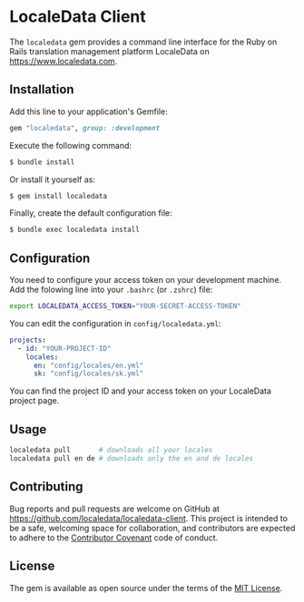 # LocaleData Client

The `localedata` gem provides a command line interface for the Ruby on Rails translation management platform LocaleData on https://www.localedata.com.

## Installation

Add this line to your application's Gemfile:

```ruby
gem "localedata", group: :development
```

Execute the following command:

```bash
$ bundle install
```

Or install it yourself as:

```bash
$ gem install localedata
```

Finally, create the default configuration file:

```bash
$ bundle exec localedata install
```

## Configuration

You need to configure your access token on your development machine. Add the folowing line into your `.bashrc` (or `.zshrc`) file:

```bash
export LOCALEDATA_ACCESS_TOKEN="YOUR-SECRET-ACCESS-TOKEN"
```

You can edit the configuration in `config/localedata.yml`:

```yaml
projects:
  - id: "YOUR-PROJECT-ID"
    locales:
      en: "config/locales/en.yml"
      sk: "config/locales/sk.yml"
```

You can find the project ID and your access token on your LocaleData project page.

## Usage

```bash
localedata pull       # downloads all your locales
localedata pull en de # downloads only the en and de locales
```

## Contributing

Bug reports and pull requests are welcome on GitHub at https://github.com/localedata/localedata-client. This project is intended to be a safe, welcoming space for collaboration, and contributors are expected to adhere to the [Contributor Covenant](http://contributor-covenant.org) code of conduct.

## License

The gem is available as open source under the terms of the [MIT License](https://opensource.org/licenses/MIT).
